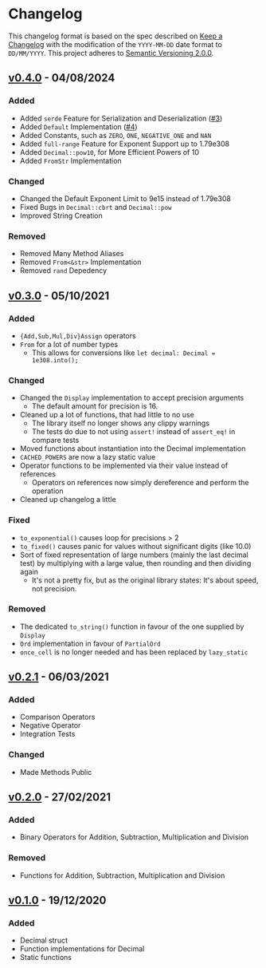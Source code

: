 # Changelog

This changelog format is based on the spec described on [Keep a Changelog](https://keepachangelog.com/en/1.0.0/) with
the modification of the `YYYY-MM-DD` date format to `DD/MM/YYYY`.
This project adheres to [Semantic Versioning 2.0.0](https://semver.org/spec/v2.0.0.html).

<!-- This is an example of a update block
  ## [v1.0.0] - 01/01/2021
  ### Added
  ### Changed
  ### Deprecated
  ### Removed
  ### Fixed
  ### Security
-->

## [v0.4.0] - 04/08/2024

### Added

- Added `serde` Feature for Serialization and
  Deserialization ([#3](https://github.com/Redfire75369/break-infinity.rs/pull/3))
- Added `Default` Implementation ([#4](https://github.com/Redfire75369/break-infinity.rs/pull/5))
- Added Constants, such as `ZERO`, `ONE`, `NEGATIVE_ONE` and `NAN`
- Added `full-range` Feature for Exponent Support up to 1.79e308
- Added `Decimal::pow10`, for More Efficient Powers of 10
- Added `FromStr` Implementation

### Changed

- Changed the Default Exponent Limit to 9e15 instead of 1.79e308
- Fixed Bugs in `Decimal::cbrt` and `Decimal::pow`
- Improved String Creation

### Removed

- Removed Many Method Aliases
- Removed `From<&str>` Implementation
- Removed `rand` Depedency

## [v0.3.0] - 05/10/2021

### Added

- `{Add,Sub,Mul,Div}Assign` operators
- `From` for a lot of number types
	- This allows for conversions like `let decimal: Decimal = 1e308.into();`

### Changed

- Changed the `Display` implementation to accept precision arguments
	- The default amount for precision is 16.
- Cleaned up a lot of functions, that had little to no use
	- The library itself no longer shows any clippy warnings
	- The tests do due to not using `assert!` instead of `assert_eq!` in compare tests
- Moved functions about instantiation into the Decimal implementation
- `CACHED_POWERS` are now a lazy static value
- Operator functions to be implemented via their value instead of references
	- Operators on references now simply dereference and perform the operation
- Cleaned up changelog a little

### Fixed

- `to_exponential()` causes loop for precisions > 2
- `to_fixed()` causes panic for values without significant digits (like 10.0)
- Sort of fixed representation of large numbers (mainly the last decimal test) by multiplying with a large value, then
  rounding and then dividing again
	- It's not a pretty fix, but as the original library states: It's about speed, not precision.

### Removed

- The dedicated `to_string()` function in favour of the one supplied by `Display`
- `Ord` implementation in favour of `PartialOrd`
- `once_cell` is no longer needed and has been replaced by `lazy_static`

## [v0.2.1] - 06/03/2021

### Added

- Comparison Operators
- Negative Operator
- Integration Tests

### Changed

- Made Methods Public

## [v0.2.0] - 27/02/2021

### Added

- Binary Operators for Addition, Subtraction, Multiplication and Division

### Removed

- Functions for Addition, Subtraction, Multiplication and Division

## [v0.1.0] - 19/12/2020

### Added

- Decimal struct
- Function implementations for Decimal
- Static functions

[v0.4.0]: https://github.com/Redfire75369/break-infinity.rs/compare/d4b0a956f34f8c1d96865227f444ea2e9870f350..master

[v0.3.0]: https://github.com/Redfire75369/break-infinity.rs/compare/f1fc9abefc158fff513dc9c5796947824e7abea2..d4b0a956f34f8c1d96865227f444ea2e9870f350

[v0.2.1]: https://github.com/Redfire75369/break-infinity.rs/compare/087957eea4b35f8c6cfd3d6aba07c999e52a3dca..f1fc9abefc158fff513dc9c5796947824e7abea2

[v0.2.0]: https://github.com/Redfire75369/break-infinity.rs/compare/05b2c2e215296715d75fee23a018a3904e0808e4..087957eea4b35f8c6cfd3d6aba07c999e52a3dca

[v0.1.0]: https://github.com/Redfire75369/break-infinity.rs/tree/05b2c2e215296715d75fee23a018a3904e0808e4

